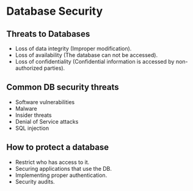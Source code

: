 # Database Security

## Threats to Databases
* Loss of data integrity (Improper modification).
* Loss of availability (The database can not be accessed).
* Loss of confidentiality (Confidential information is accessed by non-authorized parties).

## Common DB security threats
* Software vulnerabilities
* Malware 
* Insider threats
* Denial of Service attacks
* SQL injection

## How to protect a database
* Restrict who has access to it.
* Securing applications that use the DB.
* Implementing proper authentication.
* Security audits.
